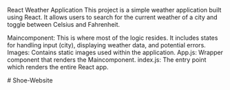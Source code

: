 React Weather Application
This project is a simple weather application built using React. It allows users to search for the current weather of a city and toggle between Celsius and Fahrenheit.


Maincomponent: This is where most of the logic resides. It includes states for handling input (city), displaying weather data, and potential errors.
Images: Contains static images used within the application.
App.js: Wrapper component that renders the Maincomponent.
index.js: The entry point which renders the entire React app.

#   S h o e - W e b s i t e  
 